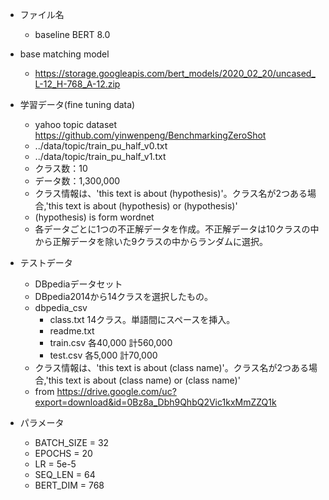 - ファイル名
    - baseline BERT 8.0

- base matching model
    - https://storage.googleapis.com/bert_models/2020_02_20/uncased_L-12_H-768_A-12.zip

- 学習データ(fine tuning data)
    - yahoo topic dataset https://github.com/yinwenpeng/BenchmarkingZeroShot
    - ../data/topic/train_pu_half_v0.txt
    - ../data/topic/train_pu_half_v1.txt
    - クラス数：10
    - データ数：1,300,000
    - クラス情報は、'this text is about (hypothesis)'。クラス名が2つある場合,'this text is about (hypothesis) or (hypothesis)'
    - (hypothesis) is form wordnet
    - 各データごとに1つの不正解データを作成。不正解データは10クラスの中から正解データを除いた9クラスの中からランダムに選択。
- テストデータ
    - DBpediaデータセット
    - DBpedia2014から14クラスを選択したもの。
    - dbpedia_csv
        - class.txt   14クラス。単語間にスペースを挿入。
        - readme.txt
        - train.csv    各40,000 計560,000　
        - test.csv   各5,000 計70,000
    - クラス情報は、'this text is about (class name)'。クラス名が2つある場合,'this text is about (class name) or (class name)'
    - from https://drive.google.com/uc?export=download&id=0Bz8a_Dbh9QhbQ2Vic1kxMmZZQ1k
- パラメータ
    - BATCH_SIZE = 32
    - EPOCHS = 20
    - LR = 5e-5
    - SEQ_LEN = 64
    - BERT_DIM = 768
